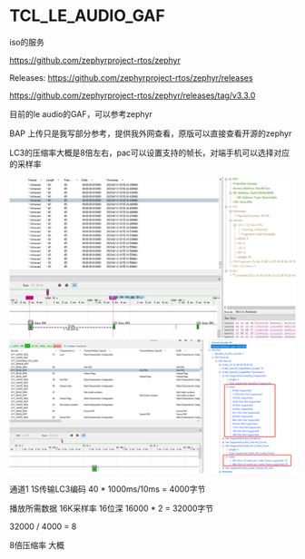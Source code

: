# TCL_LE_AUDIO_GAF
iso的服务



https://github.com/zephyrproject-rtos/zephyr

Releases: https://github.com/zephyrproject-rtos/zephyr/releases

https://github.com/zephyrproject-rtos/zephyr/releases/tag/v3.3.0


目前的le audio的GAF，可以参考zephyr


BAP 上传只是我写部分参考，提供我外网查看，原版可以直接查看开源的zephyr

LC3的压缩率大概是8倍左右，pac可以设置支持的帧长，对端手机可以选择对应的采样率

![image](./CIS采样周期和帧长.png)
![image](./PAC配置.png)


通道1 1S传输LC3编码 40 * 1000ms/10ms = 4000字节

播放所需数据 16K采样率 16位深  16000 * 2 = 32000字节

32000 / 4000  = 8 

8倍压缩率  大概




